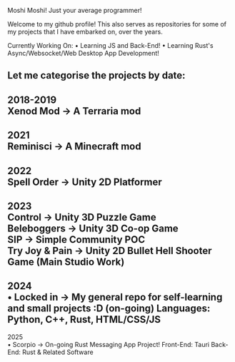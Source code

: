 Moshi Moshi! Just your average programmer!

Welcome to my github profile! This also serves as repositories for some of my projects that I have embarked on, over the years.

Currently Working On: 
• Learning JS and Back-End!
• Learning Rust's Async/Websocket/Web Desktop App Development!

Let me categorise the projects by date:
------------------------------------------
2018-2019 <br />
Xenod Mod -> A Terraria mod
------------------------------------------
2021 <br />
Reminisci -> A Minecraft mod
------------------------------------------
2022 <br />
Spell Order -> Unity 2D Platformer 
------------------------------------------
2023 <br />
Control -> Unity 3D Puzzle Game <br />
Beleboggers -> Unity 3D Co-op Game <br />
SIP -> Simple Community POC <br />
Try Joy & Pain -> Unity 2D Bullet Hell Shooter Game (Main Studio Work) <br />
------------------------------------------
2024 <br />
• Locked in -> My general repo for self-learning and small projects :D (on-going)
Languages: Python, C++, Rust, HTML/CSS/JS
------------------------------------------
2025 <br />
• Scorpio -> On-going Rust Messaging App Project!
Front-End: Tauri
Back-End: Rust & Related Software

